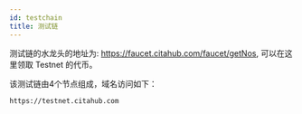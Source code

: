 ```yaml
---
id: testchain
title: 测试链
---
```


测试链的水龙头的地址为: https://faucet.citahub.com/faucet/getNos, 可以在这里领取 Testnet 的代币。

该测试链由4个节点组成，域名访问如下：

```
https://testnet.citahub.com

```
